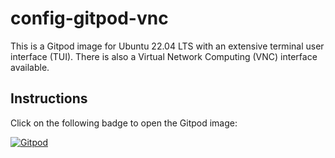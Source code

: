 # config-gitpod-vnc
This is a Gitpod image for Ubuntu 22.04 LTS with an extensive terminal user interface (TUI). There is also a Virtual Network Computing (VNC) interface available.
## Instructions  
Click on the following badge to open the Gitpod image:

[![Gitpod](https://gitpod.io/button/open-in-gitpod.svg)](https://gitpod.io/#https://github.com/novatopflex/config-gitpod-vnc/)
